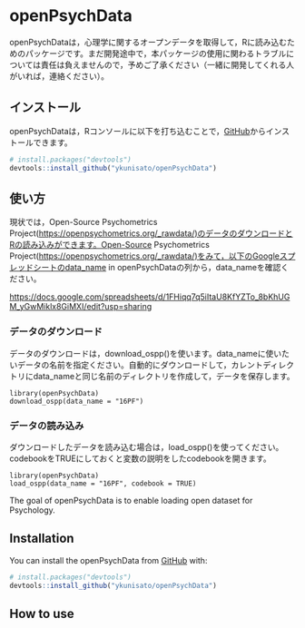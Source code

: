 
<!-- README.md is generated from README.Rmd. Please edit that file -->

# openPsychData

<!-- badges: start -->

<!-- badges: end -->

openPsychDataは，心理学に関するオープンデータを取得して，Rに読み込むためのパッケージです。まだ開発途中で，本パッケージの使用に関わるトラブルについては責任は負えませんので，予めご了承ください（一緒に開発してくれる人がいれば，連絡ください）。

## インストール

openPsychDataは，Rコンソールに以下を打ち込むことで，[GitHub](https://github.com)からインストールできます。

``` r
# install.packages("devtools")
devtools::install_github("ykunisato/openPsychData")
```

## 使い方

現状では，Open-Source Psychometrics
Project(<https://openpsychometrics.org/_rawdata/)のデータのダウンロードとRの読み込みができます。Open-Source>
Psychometrics
Project(<https://openpsychometrics.org/_rawdata/)をみて，以下のGoogleスプレッドシートのdata_name>
in
openPsychDataの列から，data\_nameを確認ください。

<https://docs.google.com/spreadsheets/d/1FHiqq7q5iItaU8KfYZTo_8bKhUGM_yGwMiklx8GiMXI/edit?usp=sharing>

### データのダウンロード

データのダウンロードは，download\_ospp()を使います。data\_nameに使いたいデータの名前を指定ください。自動的にダウンロードして，カレントディレクトリにdata\_nameと同じ名前のディレクトリを作成して，データを保存します。

    library(openPsychData)
    download_ospp(data_name = "16PF")

### データの読み込み

ダウンロードしたデータを読み込む場合は，load\_ospp()を使ってください。codebookをTRUEにしておくと変数の説明をしたcodebookを開きます。

    library(openPsychData)
    load_ospp(data_name = "16PF", codebook = TRUE)

The goal of openPsychData is to enable loading open dataset for
Psychology.

## Installation

You can install the openPsychData from [GitHub](https://github.com/)
with:

``` r
# install.packages("devtools")
devtools::install_github("ykunisato/openPsychData")
```

## How to use
